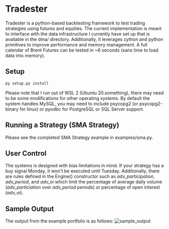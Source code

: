# Tradester
Tradester is a python-based backtesting framework to test trading strategies using futures and equities. The current implementation is meant to interface with the data infrastructure I currently have set up that is available in the dma/ directory. Additionally, it leverages cython and python primitives to improve performance and memory management. A full calendar of Brent Futures can be tested in ~6 seconds (sans time to load data into memory).


## Setup

```
py setup.py install
```

Please note that I run out of WSL 2 (Ubuntu 20.something), there may need to be some modifications for other operating systems. By default the system handles MySQL, you may need to include psycopg2 (or psycopg2-binary for linux) or pyodbc for PostgreSQL or SQL Server support.

## Running a Strategy (SMA Strategy)
Please see the completed SMA Strategy example in examples/sma.py.


## User Control

The systems is designed with bias limitations in mind. If your strategy has a buy signal Monday, it won't be executed until Tuesday. Additionally, there are rules defined in the Engine() constructor such as _adv_participation_, _adv_period_, and _adv_oi_ which limit the percentage of average daily volume (_adv_particiation_ over _adv_period_ periods) or percentage of open interest (_adv_oi_).

## Sample Output

The output from the example portfolio is as follows:
![sample_output](https://user-images.githubusercontent.com/61852120/110053973-2265a400-7d0f-11eb-8cd7-2f0a3cea7fec.PNG)

